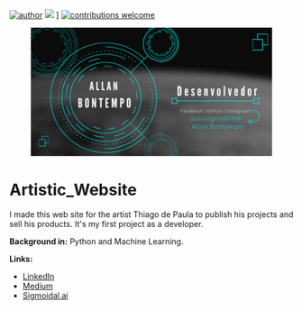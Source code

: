 [![author](https://img.shields.io/badge/author-allanbontempo-red.svg)](https://www.linkedin.com/in/rafael-n-duarte/) [![](https://img.shields.io/badge/language-javascript-blue.svg)](https://www.python.org/downloads/release/python-365/) ] [![contributions welcome](https://img.shields.io/badge/contributions-welcome-brightgreen.svg?style=flat)
](https://github.com/AllanBontempo/Artistic_Website/issues)

<p align="center">
  <img src="data/Banner.png" width=85% >
</p>

# Artistic_Website
I made this web site for the artist Thiago de Paula to publish his projects and sell his products. It's my first project as a developer.


**Background in:** Python and Machine Learning.

**Links:**
* [LinkedIn](https://www.linkedin.com/in/rafael-n-duarte/)
* [Medium](https://medium.com/@rafaelnduarte)
* [Sigmoidal.ai](https://sigmoidal.ai/)




